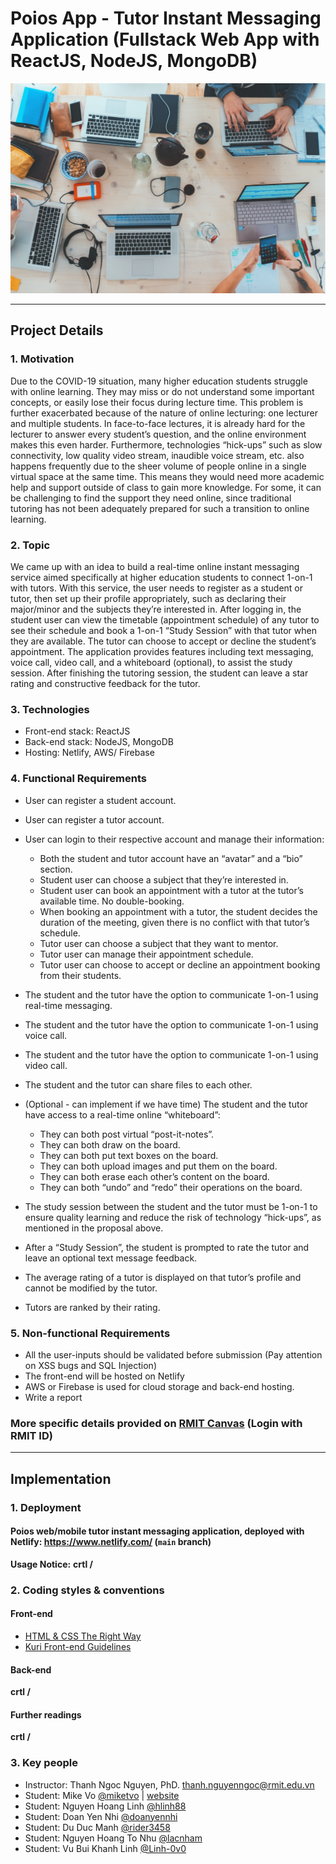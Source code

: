 # Poios App -  Tutor Instant Messaging Application (Fullstack Web App with ReactJS, NodeJS, MongoDB)
![banner](banner.png)
***

## Project Details
### 1. Motivation
Due to the COVID-19 situation, many higher education students struggle with online
learning. They may miss or do not understand some important concepts, or easily lose
their focus during lecture time. This problem is further exacerbated because of the nature
of online lecturing: one lecturer and multiple students. In face-to-face lectures, it is already
hard for the lecturer to answer every student’s question, and the online environment
makes this even harder. Furthermore, technologies “hick-ups” such as slow connectivity,
low quality video stream, inaudible voice stream, etc. also happens frequently due to the
sheer volume of people online in a single virtual space at the same time.
This means they would need more academic help and support outside of class to gain
more knowledge. For some, it can be challenging to find the support they need online,
since traditional tutoring has not been adequately prepared for such a transition to online
learning.

### 2. Topic
We came up with an idea to build a real-time online instant messaging service aimed
specifically at higher education students to connect 1-on-1 with tutors.
With this service, the user needs to register as a student or tutor, then set up their profile
appropriately, such as declaring their major/minor and the subjects they’re interested in.
After logging in, the student user can view the timetable (appointment schedule) of any
tutor to see their schedule and book a 1-on-1 “Study Session” with that tutor when they
are available. The tutor can choose to accept or decline the student’s appointment.
The application provides features including text messaging, voice call, video call, and a
whiteboard (optional), to assist the study session. After finishing the tutoring session, the student
can leave a star rating and constructive feedback for the tutor.

### 3. Technologies
- Front-end stack: ReactJS
- Back-end stack: NodeJS, MongoDB
- Hosting: Netlify, AWS/ Firebase


### 4. Functional Requirements
- User can register a student account.
- User can register a tutor account.
- User can login to their respective account and manage their information:
    + Both the student and tutor account have an “avatar” and a “bio” section.
    + Student user can choose a subject that they’re interested in.
    + Student user can book an appointment with a tutor at the tutor’s available time. No double-booking.
    + When booking an appointment with a tutor, the student decides the duration of the meeting, given there is no conflict with that tutor’s schedule.
    + Tutor user can choose a subject that they want to mentor.
    + Tutor user can manage their appointment schedule.
    + Tutor user can choose to accept or decline an appointment booking from their students.
    
- The student and the tutor have the option to communicate 1-on-1 using real-time
messaging.
- The student and the tutor have the option to communicate 1-on-1 using voice
call.
- The student and the tutor have the option to communicate 1-on-1 using video
call.
- The student and the tutor can share files to each other.
- (Optional - can implement if we have time) The student and the tutor have access to a real-time online “whiteboard”:
    + They can both post virtual “post-it-notes”.
    + They can both draw on the board.
    + They can both put text boxes on the board.
    + They can both upload images and put them on the board.
    + They can both erase each other’s content on the board.
    + They can both “undo” and “redo” their operations on the board.
    
- The study session between the student and the tutor must be 1-on-1 to ensure
quality learning and reduce the risk of technology “hick-ups”, as mentioned in the
proposal above.
- After a “Study Session”, the student is prompted to rate the tutor and leave an
optional text message feedback.
- The average rating of a tutor is displayed on that tutor’s profile and cannot be
modified by the tutor.
- Tutors are ranked by their rating.

### 5. Non-functional Requirements
- All the user-inputs should be validated before submission (Pay attention on XSS bugs and SQL Injection)
- The front-end will be hosted on Netlify
- AWS or Firebase is used for cloud storage and back-end hosting.
- Write a report


### More specific details provided on [RMIT Canvas](https://rmit.instructure.com/courses/88702/assignments/596400) (Login with RMIT ID)
***

## Implementation

### 1. Deployment
#### Poios web/mobile tutor instant messaging application, deployed with Netlify: https://www.netlify.com/ (`main` branch)
**Usage Notice:**  **crtl /**


### 2. Coding styles & conventions
#### Front-end
- [HTML & CSS The Right Way](http://htmlcsstherightway.org/)
- [Kuri Front-end Guidelines](https://github.com/kuri-team/front-end-guidelines)

#### Back-end
**crtl /**

#### Further readings
**crtl /**

### 3. Key people

- Instructor: Thanh Ngoc Nguyen, PhD. [thanh.nguyenngoc@rmit.edu.vn](thanh.nguyenngoc@rmit.edu.vn)
- Student: Mike Vo [@miketvo](https://github.com/miketvo) | [website](https://miketvo.com)
- Student: Nguyen Hoang Linh [@hlinh88](https://github.com/hlinh88)
- Student: Doan Yen Nhi [@doanyennhi](https://github.com/doanyennhi)
- Student: Du Duc Manh [@rider3458](https://github.com/rider3458)
- Student: Nguyen Hoang To Nhu [@lacnham](https://github.com/lacnham)
- Student: Vu Bui Khanh Linh [@Linh-0v0](https://github.com/Linh-0v0)
